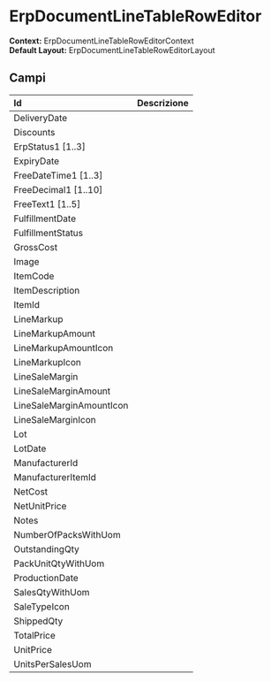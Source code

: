 # ErpDocumentLineTableRowEditor

**Context:** ErpDocumentLineTableRowEditorContext  
**Default Layout:** ErpDocumentLineTableRowEditorLayout

## Campi

| Id | Descrizione |
| :--- | :--- |
| DeliveryDate |  |
| Discounts |  |
| ErpStatus1 \[1..3\] |  |
| ExpiryDate |  |
| FreeDateTime1 \[1..3\] |  |
| FreeDecimal1 \[1..10\] |  |
| FreeText1 \[1..5\] |  |
| FulfillmentDate |  |
| FulfillmentStatus |  |
| GrossCost |  |
| Image |  |
| ItemCode |  |
| ItemDescription |  |
| ItemId |  |
| LineMarkup |  |
| LineMarkupAmount |  |
| LineMarkupAmountIcon |  |
| LineMarkupIcon |  |
| LineSaleMargin |  |
| LineSaleMarginAmount |  |
| LineSaleMarginAmountIcon |  |
| LineSaleMarginIcon |  |
| Lot |  |
| LotDate |  |
| ManufacturerId |  |
| ManufacturerItemId |  |
| NetCost |  |
| NetUnitPrice |  |
| Notes |  |
| NumberOfPacksWithUom |  |
| OutstandingQty |  |
| PackUnitQtyWithUom |  |
| ProductionDate |  |
| SalesQtyWithUom |  |
| SaleTypeIcon |  |
| ShippedQty |  |
| TotalPrice |  |
| UnitPrice |  |
| UnitsPerSalesUom |  |

